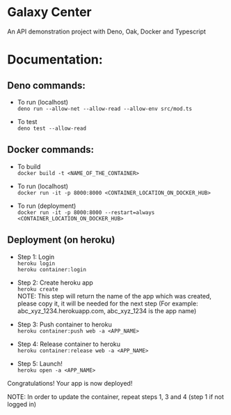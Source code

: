 # Galaxy Center

An API demonstration project with Deno, Oak, Docker and Typescript

# Documentation:

## Deno commands:

- To run (localhost)\
  `deno run --allow-net --allow-read --allow-env src/mod.ts`

- To test\
  `deno test --allow-read`

## Docker commands:

- To build\
  `docker build -t <NAME_OF_THE_CONTAINER>`

- To run (localhost)\
  `docker run -it -p 8000:8000 <CONTAINER_LOCATION_ON_DOCKER_HUB>`

- To run (deployment)\
  `docker run -it -p 8000:8000 --restart=always <CONTAINER_LOCATION_ON_DOCKER_HUB>`

## Deployment (on heroku)

- Step 1: Login\
  `heroku login`  
  `heroku container:login`

- Step 2: Create heroku app\
  `heroku create`\
  NOTE: This step will return the name of the app which was created, please copy it, it will be needed for the next step (For example: abc_xyz_1234.herokuapp.com, abc_xyz_1234 is the app name)

- Step 3: Push container to heroku\
  `heroku container:push web -a <APP_NAME>`

- Step 4: Release container to heroku\
  `heroku container:release web -a <APP_NAME>`

- Step 5: Launch!\
  `heroku open -a <APP_NAME>`

Congratulations! Your app is now deployed!

NOTE: In order to update the container, repeat steps 1, 3 and 4 (step 1 if not logged in)
